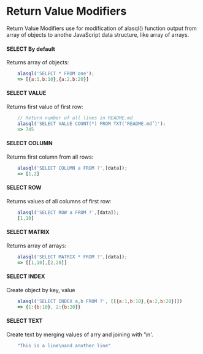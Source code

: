 # Return Value Modifiers

Return Value Modifiers use for modification of alasql() function output from array of objects to anothe JavaScript data structure, like array of arrays.

#### SELECT By default
Returns array of objects:
```js
    alasql('SELECT * FROM one');
    => [{a:1,b:10},{a:2,b:20}]
```
#### SELECT VALUE
Returns first value of first row:
```js
    // Return number of all lines in README.md
    alasql('SELECT VALUE COUNT(*) FROM TXT(‘README.md’)');
    => 745
```
#### SELECT COLUMN
Returns first column from all rows:
```js
    alasql('SELECT COLUMN a FROM ?',[data]);
    => [1,2]
```

#### SELECT ROW
Returns values of all columns of first row:
```js
    alasql('SELECT ROW a FROM ?',[data]);
    [1,10]
```
#### SELECT MATRIX
Returns array of arrays:
```js
    alasql('SELECT MATRIX * FROM ?',[data]);
    => [[1,10],[2,20]]
```

#### SELECT INDEX
Create object by key, value
```js
    alasql('SELECT INDEX a,b FROM ?', [[{a:1,b:10},{a:2,b:20}]])
    => {1:{b:10}, 2:{b:20}}
```
#### SELECT TEXT
Create text by merging values of arry and joining with '\n'.
```js
    "This is a line\nand another line"
```

